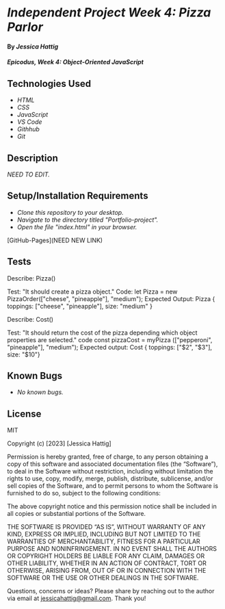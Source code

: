 # _Independent Project Week 4: Pizza Parlor_

#### By _**Jessica Hattig**_

#### _Epicodus, Week 4: Object-Oriented JavaScript_

## Technologies Used

* _HTML_
* _CSS_
* _JavaScript_
* _VS Code_
* _Githhub_
* _Git_

## Description

_NEED TO EDIT._

## Setup/Installation Requirements

* _Clone this repository to your desktop._
* _Navigate to the directory titled "Portfolio-project"._
* _Open the file "index.html" in your browser._

[GitHub-Pages](NEED NEW LINK)

## Tests
Describe: Pizza()

Test: "It should create a pizza object."
Code: let Pizza = new PizzaOrder(["cheese", "pineapple"], "medium");
Expected Output: Pizza { toppings: ["cheese", "pineapple"], size: "medium" }


Describe: Cost()

Test: "It should return the cost of the pizza depending which object properties are selected."
code const pizzaCost = myPizza (["pepperoni", "pineapple"], "medium");
Expected output: Cost { toppings: ["$2", "$3"], size: "$10"}

## Known Bugs

* _No known bugs._


## License
MIT

Copyright (c) [2023] [Jessica Hattig]

Permission is hereby granted, free of charge, to any person obtaining a copy of this software and associated documentation files (the “Software”), to deal in the Software without restriction, including without limitation the rights to use, copy, modify, merge, publish, distribute, sublicense, and/or sell copies of the Software, and to permit persons to whom the Software is furnished to do so, subject to the following conditions:

The above copyright notice and this permission notice shall be included in all copies or substantial portions of the Software.

THE SOFTWARE IS PROVIDED “AS IS”, WITHOUT WARRANTY OF ANY KIND, EXPRESS OR IMPLIED, INCLUDING BUT NOT LIMITED TO THE WARRANTIES OF MERCHANTABILITY, FITNESS FOR A PARTICULAR PURPOSE AND NONINFRINGEMENT. IN NO EVENT SHALL THE AUTHORS OR COPYRIGHT HOLDERS BE LIABLE FOR ANY CLAIM, DAMAGES OR OTHER LIABILITY, WHETHER IN AN ACTION OF CONTRACT, TORT OR OTHERWISE, ARISING FROM, OUT OF OR IN CONNECTION WITH THE SOFTWARE OR THE USE OR OTHER DEALINGS IN THE SOFTWARE.

Questions, concerns or ideas? Please share by reaching out to the author via email at jessicahattig@gmail.com. Thank you!